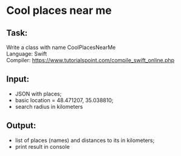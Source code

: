 # Cool places near me
## Task:
Write a class with name CoolPlacesNearMe <br/>
Language: Swift <br/>
Compiler: https://www.tutorialspoint.com/compile_swift_online.php <br/>
## Input:
- JSON with places;
- basic location = 48.471207, 35.038810;
- search radius in kilometers <br/>
## Output:
- list of places (names) and distances to its in kilometers;
- print result in console
